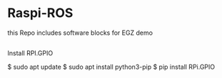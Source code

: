 # Raspi-ROS

this Repo includes software blocks for EGZ demo

##

Install RPI.GPIO

$ sudo apt update 
$ sudo apt install python3-pip
$ pip install RPi.GPIO

